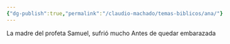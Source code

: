 ```yaml
---
{"dg-publish":true,"permalink":"/claudio-machado/temas-biblicos/ana/"}
---
```


La madre del profeta Samuel, sufrió mucho Antes de quedar embarazada 